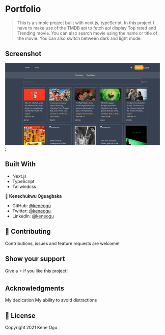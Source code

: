 # Portfolio

> This is a simple project built with next.js, typeScript. In this project I have to make use of the TMDB api to fetch api display Top rated and Trending movie. You can also search movie using the name or title of the movie. You can also switch between dark and light mode.

## Screenshot
![App screenshot](public/screenshot.png);

## Built With

- Next.js
- TypeScript
- Tailwindcss


👤 **Kenechukwu Oguagbaka**

- GitHub: [@keneogu](https://github.com/keneogu)
- Twitter: [@keneogu](https://twitter.com/keneogu)
- LinkedIn: [@keneogu](https://www.linkedin.com/in/kene-ogu/)

## 🤝 Contributing

Contributions, issues and feature requests are welcome!

## Show your support

Give a ⭐️ if you like this project!

## Acknowledgments

My dedication
My ability to avoid distractions

## 📝 License

Copyright 2021 Kene Ogu